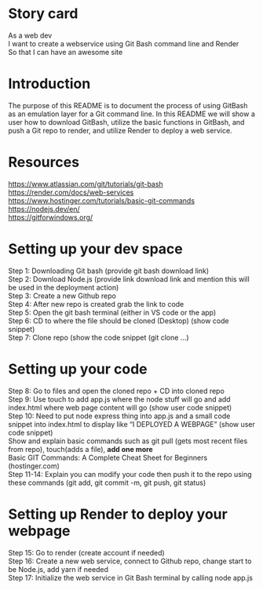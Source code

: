 # Story card  
As a web dev <br>
I want to create a webservice using Git Bash command line and Render <br>
So that I can have an awesome site <br>

# Introduction
The purpose of this README is to document the process of using GitBash as an emulation layer for a Git command line. In this README we will show a user how to download GitBash, utilize the basic functions in GitBash, and push a Git repo to render, and utilize Render to deploy a web service. <br>

# Resources
https://www.atlassian.com/git/tutorials/git-bash <br>
https://render.com/docs/web-services <br>
https://www.hostinger.com/tutorials/basic-git-commands <br>
https://nodejs.dev/en/ <br>
https://gitforwindows.org/ <br>

# Setting up your dev space
Step 1: Downloading Git bash (provide git bash download link) <br>
Step 2: Download Node.js (provide link download link and mention this will be used in the deployment action) <br>
Step 3: Create a new Github repo <br>
Step 4:  After new repo is created grab the link to code <br>
Step 5: Open the git bash terminal (either in VS code or the app)<br>
Step 6: CD to where the file should be cloned (Desktop) (show code snippet)<br>
Step 7: Clone repo (show the code snippet (git clone …)<br>

# Setting up your code
Step 8: Go to files and open the cloned repo + CD into cloned repo <br>
Step 9: Use touch to add app.js where the node stuff will go and add index.html where web page content will go (show user code snippet)<br>
Step 10: Need to put node express thing into app.js and a small code snippet into index.html to display like “I DEPLOYED A WEBPAGE” (show user code snippet)<br>
Show and explain basic commands such as git pull (gets most recent files from repo), touch(adds a file), **add one more**<br>
Basic GIT Commands: A Complete Cheat Sheet for Beginners (hostinger.com)<br>
Step 11-14: Explain you can modify your code then push it to the repo using these commands (git add, git commit -m, git push, git status)<br>

# Setting up Render to deploy your webpage
Step 15: Go to render (create account if needed)<br>
Step 16: Create a new web service, connect to Github repo, change start to be Node.js, add yarn if needed<br>
Step 17: Initialize the web service in Git Bash terminal by calling node app.js <br>

